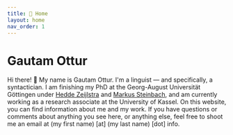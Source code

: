```yaml
---
title: 🏡 Home
layout: home
nav_order: 1
---
```


# Gautam Ottur

Hi there! 👋 My name is Gautam Ottur. I'm a linguist — and specifically, a syntactician. I am finishing my PhD at the Georg-August Universität Göttingen under [Hedde Zeijlstra](https://www.heddezeijlstra.org/) and [Markus Steinbach](http://www.markus-steinbach.de/), and am currently working as a research associate at the University of Kassel. On this website, you can find information about me and my work. If you have questions or comments about anything you see here, or anything else, feel free to shoot me an email at (my first name) [at] (my last name) [dot] info.
